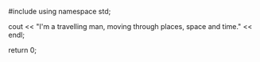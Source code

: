 #include<iostream>
using namespace std;

cout << "I'm a travelling man, moving through places, space and time." << endl;

return 0;
